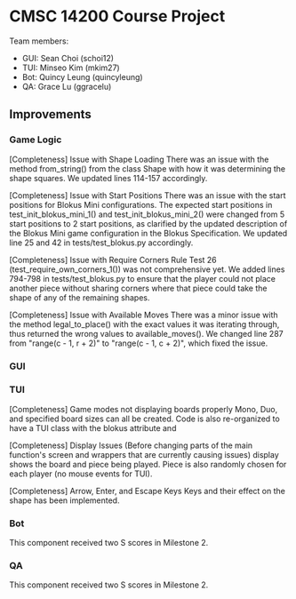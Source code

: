 # CMSC 14200 Course Project

Team members:
- GUI: Sean Choi (schoi12)
- TUI: Minseo Kim (mkim27)
- Bot: Quincy Leung (quincyleung)
- QA: Grace Lu (ggracelu)

## Improvements
### Game Logic
[Completeness] Issue with Shape Loading
There was an issue with the method from_string() from the class Shape
with how it was determining the shape squares. We updated lines 114-157 
accordingly.

[Completeness] Issue with Start Positions
There was an issue with the start positions for Blokus Mini configurations. The expected start positions in test_init_blokus_mini_1() and test_init_blokus_mini_2() were changed from 5 start positions to 2 start positions, as clarified by the updated description of the Blokus Mini game configuration in the Blokus Specification. We updated line 25 and 42 in tests/test_blokus.py accordingly.

[Completeness] Issue with Require Corners Rule
Test 26 (test_require_own_corners_1()) was not comprehensive yet. We added lines 794-798 in tests/test_blokus.py to ensure that the player could not place another piece without sharing corners where that piece could take the shape of any of the remaining shapes. 

[Completeness] Issue with Available Moves
There was a minor issue with the method legal_to_place() with the exact values 
it was iterating through, thus returned the wrong values to available_moves(). 
We changed line 287 from "range(c - 1, r + 2)" to "range(c - 1, c + 2)", which 
fixed the issue.

### GUI

### TUI
[Completeness] Game modes not displaying boards properly
Mono, Duo, and specified board sizes can all be created.
Code is also re-organized to have a TUI class with the blokus attribute and 

[Completeness] Display Issues
(Before changing parts of the main function's screen and wrappers that are currently causing issues) display shows
the board and piece being played. Piece is also randomly chosen for each player (no mouse events for TUI).

[Completeness] Arrow, Enter, and Escape Keys
Keys and their effect on the shape has been implemented.


### Bot
This component received two S scores in Milestone 2.

### QA
This component received two S scores in Milestone 2.

